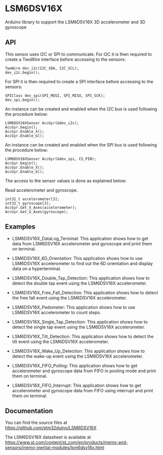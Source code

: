 # LSM6DSV16X
Arduino library to support the LSM6DSV16X 3D accelerometer and 3D gyroscope

## API

This sensor uses I2C or SPI to communicate.
For I2C it is then required to create a TwoWire interface before accessing to the sensors:  

    TwoWire dev_i2c(I2C_SDA, I2C_SCL);  
    dev_i2c.begin();

For SPI it is then required to create a SPI interface before accessing to the sensors:  

    SPIClass dev_spi(SPI_MOSI, SPI_MISO, SPI_SCK);  
    dev_spi.begin();

An instance can be created and enabled when the I2C bus is used following the procedure below:  

    LSM6DSV16XSensor AccGyr(&dev_i2c);
    AccGyr.begin();
    AccGyr.Enable_X();  
    AccGyr.Enable_G();

An instance can be created and enabled when the SPI bus is used following the procedure below:  

    LSM6DSV16XSensor AccGyr(&dev_spi, CS_PIN);
    AccGyr.begin();	
    AccGyr.Enable_X();  
    AccGyr.Enable_G();

The access to the sensor values is done as explained below:  

  Read accelerometer and gyroscope.

    int32_t accelerometer[3];
    int32_t gyroscope[3];
    AccGyr.Get_X_Axes(accelerometer);  
    AccGyr.Get_G_Axes(gyroscope);

## Examples

* LSM6DSV16X_DataLog_Terminal: This application shows how to get data from LSM6DSV16X accelerometer and gyroscope and print them on terminal.

* LSM6DSV16X_6D_Orientation: This application shows how to use LSM6DSV16X accelerometer 
to find out the 6D orientation and display data on a hyperterminal.

* LSM6DSV16X_Double_Tap_Detection: This application shows how to detect the double tap event using the LSM6DSV16X accelerometer.

* LSM6DSV16X_Free_Fall_Detection: This application shows how to detect the free fall event using the LSM6DSV16X accelerometer.

* LSM6DSV16X_Pedometer: This application shows how to use LSM6DSV16X accelerometer to count steps.

* LSM6DSV16X_Single_Tap_Detection: This application shows how to detect the single tap event using the LSM6DSV16X accelerometer.

* LSM6DSV16X_Tilt_Detection: This application shows how to detect the tilt event using the LSM6DSV16X accelerometer.

* LSM6DSV16X_Wake_Up_Detection: This application shows how to detect the wake-up event using the LSM6DSV16X accelerometer.

* LSM6DSV16X_FIFO_Polling: This application shows how to get accelerometer and gyroscope data from FIFO in pooling mode and print them on terminal.

* LSM6DSV16X_FIFO_Interrupt: This application shows how to get accelerometer and gyroscope data from FIFO using interrupt and print them on terminal.
## Documentation

You can find the source files at  
https://github.com/stm32duino/LSM6DSV16X

The LSM6DSV16X datasheet is available at  
https://www.st.com/content/st_com/en/products/mems-and-sensors/inemo-inertial-modules/lsm6dsv16x.html